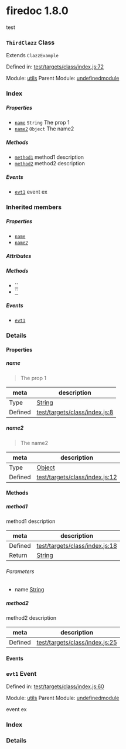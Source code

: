 
# firedoc 1.8.0

test

### `ThirdClazz` Class

Extends `ClazzExample`

Defined in: [test/targets/class/index.js:72](../files/test/targets/class/index.js.js)

Module: [utils](../modules/utils.md)
Parent Module: [undefinedmodule](../modules/undefinedmodule.md)






### Index

##### Properties

  - [`name`](#property-name) `String` The prop 1
  - [`name2`](#property-name2) `Object` The name2



##### Methods

  - [`method1`](#method-method1) method1 description
  - [`method2`](#method-method2) method2 description



##### Events

  - [`evt1`](#event-evt1) event ex



### Inherited members

##### Properties

- [`name`](#property-name)
- [`name2`](#property-name2)

##### Attributes


##### Methods

- [``](#method-method1)
- [``](#method-method2)

##### Events

- [`evt1`](#event-evt1)



### Details


#### Properties


##### name

> The prop 1

| meta | description |
|------|-------------|
| Type | <a href="https://developer.mozilla.org/en/JavaScript/Reference/Global_Objects/String" class="crosslink external" target="_blank">String</a> |
| Defined | [test/targets/class/index.js:8](../files/test_targets_class_index.js.md#l8) |



##### name2

> The name2

| meta | description |
|------|-------------|
| Type | <a href="https://developer.mozilla.org/en/JavaScript/Reference/Global_Objects/Object" class="crosslink external" target="_blank">Object</a> |
| Defined | [test/targets/class/index.js:12](../files/test_targets_class_index.js.md#l12) |






<!-- Method Block -->
#### Methods


##### method1

method1 description

| meta | description |
|------|-------------|
| Defined | [test/targets/class/index.js:18](../files/test_targets_class_index.js.md#l18) |
| Return 		 | <a href="https://developer.mozilla.org/en/JavaScript/Reference/Global_Objects/String" class="crosslink external" target="_blank">String</a> | <a href="https://developer.mozilla.org/en/JavaScript/Reference/Global_Objects/Number" class="crosslink external" target="_blank">Number</a> 

###### Parameters
- name <a href="https://developer.mozilla.org/en/JavaScript/Reference/Global_Objects/String" class="crosslink external" target="_blank">String</a>  


##### method2

method2 description

| meta | description |
|------|-------------|
| Defined | [test/targets/class/index.js:25](../files/test_targets_class_index.js.md#l25) |





#### Events

### `evt1` Event


Defined in: [test/targets/class/index.js:60](../files/test_targets_class_index.js.md#l60)

Module: [utils](../modules/utils.md)
Parent Module: [undefinedmodule](../modules/undefinedmodule.md)




event ex

### Index







### Details





